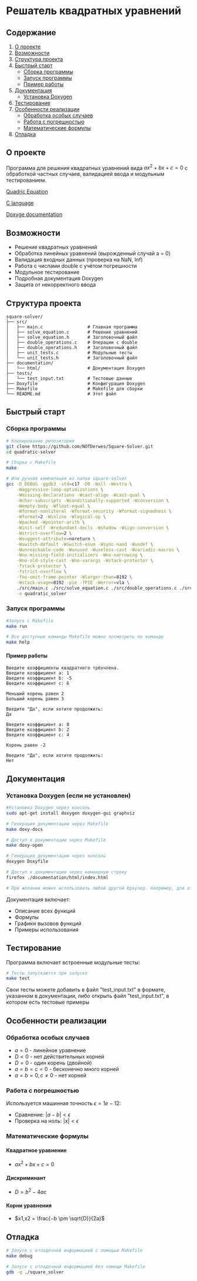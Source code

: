 # Решатель квадратных уравнений

## Содержание
1. [О проекте](#о-проекте)
2. [Возможности](#возможности)
3. [Структура проекта](#структура-проекта)
4. [Быстрый старт](#быстрый-старт)
   - [Сборка программы](#сборка-программы)
   - [Запуск программы](#запуск-программы)
   - [Пример работы](#пример-работы)
5. [Документация](#документация)
   - [Установка Doxygen](#установка-doxygen)
6. [Тестирование](#тестирование)
7. [Особенности реализации](#особенности-реализации)
   - [Обработка особых случаев](#обработка-особых-случаев)
   - [Работа с погрешностью](#работа-с-погрешностью)
   - [Математические формулы](#математические-формулы)
8. [Отладка](#отладка)

## О проекте
Программа для решения квадратных уравнений вида $ax^2 + bx + c = 0$ с обработкой частных случаев, валидацией ввода и модульным тестированием.

[Quadric Equation](https://en.wikipedia.org/wiki/Quadratic_equation)

[C language](https://en.wikipedia.org/wiki/C_(programming_language))

[Doxyge documentation](https://www.doxygen.nl/manual/)



## Возможности

- Решение квадратных уравнений
- Обработка линейных уравнений (вырожденный случай a = 0)
- Валидация входных данных (проверка на NaN, Inf)
- Работа с числами double с учётом погрешности
- Модульное тестирование
- Подробная документация Doxygen
- Защита от некорректного ввода

## Структура проекта
```
square-solver/
├── src/
│   ├── main.c                 # Главная программа
│   ├── solve_equation.c       # Решение уравнений
│   ├── solve_equation.h       # Заголовочный файл
│   ├── double_operations.c    # Операции с double
│   ├── double_operations.h    # Заголовочный файл
│   ├── unit_tests.c           # Модульные тесты
│   └── unit_tests.h           # Заголовочный файл
├── documentation/
│   └── html/                  # Документация Doxygen
├── tests/
│   └── test_input.txt         # Тестовые данные
├── Doxyfile                   # Конфигурация Doxygen
├── Makefile                   # Makefile для сборки
└── README.md                  # Этот файл
```

## Быстрый старт

### Сборка программы
```bash
# Клонирование репозитория
git clone https://github.com/NOTDerwes/Square-Solver.git
cd quadratic-solver

# Сборка с Makefile
make

# Или ручная компиляция из папки square-solver
gcc -D_DEBUG -ggdb3 -std=c17 -O0 -Wall -Wextra \
    -Waggressive-loop-optimizations \
    -Wmissing-declarations -Wcast-align -Wcast-qual \
    -Wchar-subscripts -Wconditionally-supported -Wconversion \
    -Wempty-body -Wfloat-equal \
    -Wformat-nonliteral -Wformat-security -Wformat-signedness \
    -Wformat=2 -Winline -Wlogical-op \
    -Wpacked -Wpointer-arith \
    -Winit-self -Wredundant-decls -Wshadow -Wsign-conversion \
    -Wstrict-overflow=2 \
    -Wsuggest-attribute=noreturn \
    -Wswitch-default -Wswitch-enum -Wsync-nand -Wundef \
    -Wunreachable-code -Wunused -Wuseless-cast -Wvariadic-macros \
    -Wno-missing-field-initializers -Wno-narrowing \
    -Wno-old-style-cast -Wno-varargs -Wstack-protector \
    -fstack-protector \
    -fstrict-overflow \
    -fno-omit-frame-pointer -Wlarger-than=8192 \
    -Wstack-usage=8192 -pie -fPIE -Werror=vla \
    ./src/main.c ./src/solve_equation.c ./src/double_operations.c ./src/unit_tests.c \
    -o quadratic_solver
```
### Запуск программы
```bash
#Запуск с Makefile
make run

# Все доступные команды Makefile можно посмотреть по команде
make help
```
#### Пример работы
```
Введите коэффициенты квадратного трёхчлена.
Введите коэффициент a: 1
Введите коэффициент b: -5
Введите коэффициент c: 6

Меньший корень равен 2
Больший корень равен 3

Введите "Да", если хотите продолжить:
Да

Введите коэффициент a: 0
Введите коэффициент b: 2
Введите коэффициент c: 4

Корень равен -2

Введите "Да", если хотите продолжить:
Нет
```
## Документация
### Установка Doxygen (если не установлен)
```bash
#Установка Doxygen через консоль
sudo apt-get install doxygen doxygen-gui graphviz

# Генерация документации через Makefile
make doxy-docs

# Доступ к документации через Makefile
make doxy-open

# Генерация документации через консоль
doxygen Doxyfile

# Доступ к документации через командную строку
firefox ./documentation/html/index.html

# При желании можно использовать любой другой браузер. Например, для открытия документации в браузере Chrome, нужно заменить firefox на google-chrome
```
Документация включает:
- Описание всех функций
- Формулы
- Графики вызовов функций
- Примеры использования

## Тестирование

Программа включает встроенные модульные тесты:
```bash
# Тесты запускаются при запуске
make test
```
Свои тесты можете добавить в файл "test_input.txt" в формате, указанном в документации, либо открыть файл "test_input.txt", в котором есть тестовые примеры

## Особенности реализации
### Обработка особых случаев
- $a = 0$ - линейное уравнение
- $D < 0$ - нет действительных корней
- $D = 0$ - один корень (двойной)
- $a = b = c = 0$ - бесконечно много корней
- $a = b = 0, c \neq 0$ - нет корней

### Работа с погрешностью
Используется машинная точность $\epsilon = 1e-12$:
- Сравнение: $|a - b| < \epsilon$
- Проверка на ноль: $|x| < \epsilon$

### Математические формулы
#### Квадратное уравнение
- $ax^2 + bx + c = 0$
#### Дискриминант
- $D = b^2 − 4ac$
#### Корни уравнения
- $x1,x2 = \frac{−b \pm \sqrt{D}}{2a}$
​​
## Отладка
```bash
# Запуск с отладочной информацией c помощью Makefile
make debug

# Запуск с отладочной информацией без помощи Makefile
gdb -q ./square_solver
```

